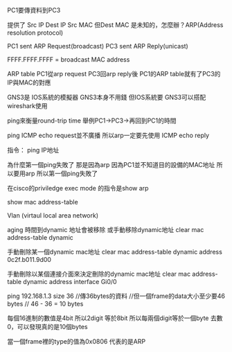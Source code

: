 PC1要傳資料到PC3

提供了
Src IP
Dest IP
Src MAC
但Dest MAC 是未知的，怎麼辦？ARP(Address resolution protocol)

PC1 sent ARP Request(broadcast)
PC3 sent ARP Reply(unicast)

FFFF.FFFF.FFFF = broadcast MAC address

ARP table
PC1從arp request
PC3回arp reply後
PC1的ARP table就有了PC3的IP與MAC的對應

GNS3是 IOS系統的模擬器
GNS3本身不用錢 但IOS系統要
GNS3可以搭配wireshark使用

ping來衡量round-trip time
舉例PC1→PC3→再回到PC1的時間

ping  ICMP echo request並不廣播  所以arp一定要先使用
      ICMP echo reply

指令：
ping IP地址

為什麼第一個ping失敗了
那是因為arp
因為PC1並不知道目的設備的MAC地址
所以要用arp 所以第一個ping失敗了

在cisco的priviledge exec mode
的指令是show arp

show mac address-table

Vlan (virtaul local area network)

aging 時間到dynamic 地址會被移除
或手動移除dynamic地址
clear mac address-table dynamic

手動刪除某一個dynamic mac地址
clear mac address-table dynamic address 0c2f.b011.9d00

手動刪除以某個連接介面來決定刪除的dynamic mac地址
clear mac address-table dynamic address interface Gi0/0

ping 192.168.1.3 size 36 //傳36bytes的資料
//但一個frame的data大小至少要46 bytes
// 46 - 36 = 10 bytes

每個16進制的數值是4bit
所以2digit 等於8bit
所以每兩個digit等於一個byte
去數0，可以發現真的是10個bytes

當一個frame裡的type的值為0x0806 代表的是ARP